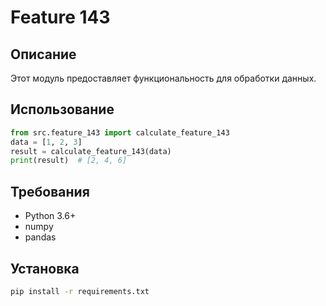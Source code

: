 # Feature 143
## Описание
Этот модуль предоставляет функциональность для обработки данных.
## Использование
```python
from src.feature_143 import calculate_feature_143
data = [1, 2, 3]
result = calculate_feature_143(data)
print(result)  # [2, 4, 6]
```
## Требования
- Python 3.6+
- numpy
- pandas
## Установка
```bash
pip install -r requirements.txt
```
